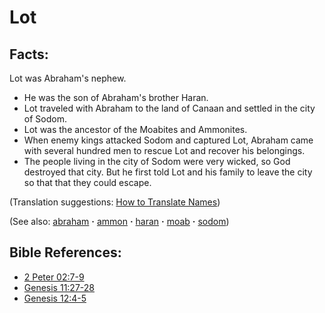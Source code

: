 # Lot #

## Facts: ##

Lot was Abraham's nephew.

* He was the son of Abraham's brother Haran.
* Lot traveled with Abraham to the land of Canaan and settled in the city of Sodom.
* Lot was the ancestor of the Moabites and Ammonites.
* When enemy kings attacked Sodom and captured Lot, Abraham came with several hundred men to rescue Lot and recover his belongings.
* The people living in the city of Sodom were very wicked, so God destroyed that city. But he first told Lot and his family to leave the city so that that they could escape.

(Translation suggestions: [How to Translate Names](https://git.door43.org/Door43/en-ta-translate-vol1/src/master/content/translate_names.md))

(See also: [abraham](../other/abraham.md) **·** [ammon](../other/ammon.md) **·** [haran](../other/haran.md) **·** [moab](../other/moab.md) **·** [sodom](../other/sodom.md))

## Bible References: ##

* [2 Peter 02:7-9](https://door43.org/en/bible/notes/2pe/02/07)
* [Genesis 11:27-28](https://door43.org/en/bible/notes/gen/11/27)
* [Genesis 12:4-5](https://door43.org/en/bible/notes/gen/12/04)
